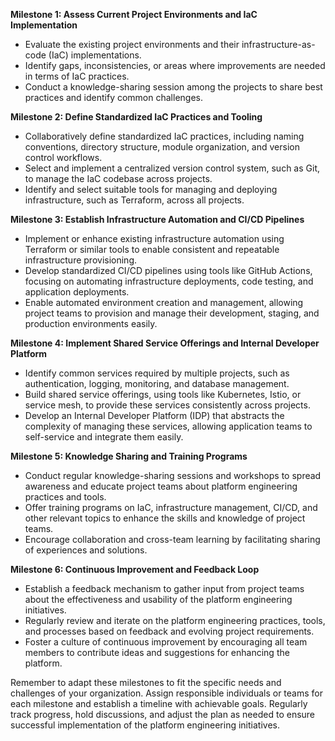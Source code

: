 **Milestone 1: Assess Current Project Environments and IaC Implementation**

- Evaluate the existing project environments and their infrastructure-as-code (IaC) implementations.
- Identify gaps, inconsistencies, or areas where improvements are needed in terms of IaC practices.
- Conduct a knowledge-sharing session among the projects to share best practices and identify common challenges.

**Milestone 2: Define Standardized IaC Practices and Tooling**

- Collaboratively define standardized IaC practices, including naming conventions, directory structure, module organization, and version control workflows.
- Select and implement a centralized version control system, such as Git, to manage the IaC codebase across projects.
- Identify and select suitable tools for managing and deploying infrastructure, such as Terraform, across all projects.

**Milestone 3: Establish Infrastructure Automation and CI/CD Pipelines**

- Implement or enhance existing infrastructure automation using Terraform or similar tools to enable consistent and repeatable infrastructure provisioning.
- Develop standardized CI/CD pipelines using tools like GitHub Actions, focusing on automating infrastructure deployments, code testing, and application deployments.
- Enable automated environment creation and management, allowing project teams to provision and manage their development, staging, and production environments easily.

**Milestone 4: Implement Shared Service Offerings and Internal Developer Platform**

- Identify common services required by multiple projects, such as authentication, logging, monitoring, and database management.
- Build shared service offerings, using tools like Kubernetes, Istio, or service mesh, to provide these services consistently across projects.
- Develop an Internal Developer Platform (IDP) that abstracts the complexity of managing these services, allowing application teams to self-service and integrate them easily.

**Milestone 5: Knowledge Sharing and Training Programs**

- Conduct regular knowledge-sharing sessions and workshops to spread awareness and educate project teams about platform engineering practices and tools.
- Offer training programs on IaC, infrastructure management, CI/CD, and other relevant topics to enhance the skills and knowledge of project teams.
- Encourage collaboration and cross-team learning by facilitating sharing of experiences and solutions.

**Milestone 6: Continuous Improvement and Feedback Loop**

- Establish a feedback mechanism to gather input from project teams about the effectiveness and usability of the platform engineering initiatives.
- Regularly review and iterate on the platform engineering practices, tools, and processes based on feedback and evolving project requirements.
- Foster a culture of continuous improvement by encouraging all team members to contribute ideas and suggestions for enhancing the platform.

Remember to adapt these milestones to fit the specific needs and challenges of your organization. Assign responsible individuals or teams for each milestone and establish a timeline with achievable goals. Regularly track progress, hold discussions, and adjust the plan as needed to ensure successful implementation of the platform engineering initiatives.